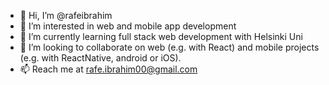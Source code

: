 - 👋 Hi, I’m @rafeibrahim
- 👀 I’m interested in web and mobile app development
- 🌱 I’m currently learning full stack web development with Helsinki Uni
- 💞️ I’m looking to collaborate on web (e.g. with React) and mobile projects (e.g. with ReactNative, android or iOS).
- 📫 Reach me at rafe.ibrahim00@gmail.com

<!---
rafeibrahim/rafeibrahim is a ✨ special ✨ repository because its `README.md` (this file) appears on your GitHub profile.
You can click the Preview link to take a look at your changes.
--->
